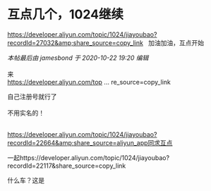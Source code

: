 # 互点几个，1024继续


https://developer.aliyun.com/topic/1024/jiayoubao?recordId=27032&amp;share_source=copy_link&nbsp; &nbsp;加油加油，互点开始

<i class="pstatus"> 本帖最后由 jamesbond 于 2020-10-22 19:20 编辑 </i><br />
<br />
来<br />
<a href="https://developer.aliyun.com/topic/1024/jiayoubao?recordId=10713&amp;share_source=copy_link]https://developer.aliyun.com/topic/1024/jiayoubao?recordId=10713&amp;share_source=copy_link" target="_blank">https://developer.aliyun.com/top ... re_source=copy_link</a><img id="aimg_pR53w" onclick="zoom(this, this.src, 0, 0, 0)" class="zoom" src="https://cdn.jsdelivr.net/gh/hishis/forum-master/public/images/patch.gif" onmouseover="img_onmouseoverfunc(this)" onload="thumbImg(this)" border="0" alt="" />

自己注册号就行了<br />
<br />
不用实名的！<br />
<br />
<img src="static/image/smiley/default/lol.gif" smilieid="12" border="0" alt="" /><img src="static/image/smiley/default/lol.gif" smilieid="12" border="0" alt="" /><img src="static/image/smiley/default/lol.gif" smilieid="12" border="0" alt="" />

https://developer.aliyun.com/topic/1024/jiayoubao?recordId=22664&amp;share_source=aliyun_app同求互点

一起https://developer.aliyun.com/topic/1024/jiayoubao?recordId=22117&amp;share_source=copy_link

什么车？这是
